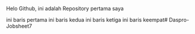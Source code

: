 Helo Github, ini adalah Repository pertama saya

ini baris pertama
ini baris kedua
ini baris ketiga
ini baris keempat# Daspro-Jobsheet7
